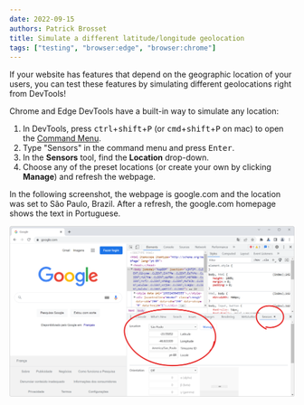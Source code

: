```yaml
---
date: 2022-09-15
authors: Patrick Brosset
title: Simulate a different latitude/longitude geolocation
tags: ["testing", "browser:edge", "browser:chrome"]
---
```


If your website has features that depend on the geographic location of your users, you can test these features by simulating different geolocations right from DevTools!

Chrome and Edge DevTools have a built-in way to simulate any location:

1. In DevTools, press <kbd>ctrl</kbd>+<kbd>shift</kbd>+<kbd>P</kbd> (or <kbd>cmd</kbd>+<kbd>shift</kbd>+<kbd>P</kbd> on mac) to open the [Command Menu](./execute-commands.md).
1. Type "Sensors" in the command menu and press <kbd>Enter</kbd>.
1. In the **Sensors** tool, find the **Location** drop-down.
1. Choose any of the preset locations (or create your own by clicking **Manage**) and refresh the webpage.

In the following screenshot, the webpage is google.com and the location was set to São Paulo, Brazil. After a refresh, the google.com homepage shows the text in Portuguese.

![Chrome, showing Google in Portuguese, with DevTools opened to the side and the Sensors tool showing that the geolocation was set to São Paulo.](../../assets/img/simulate-geolocation.png)

